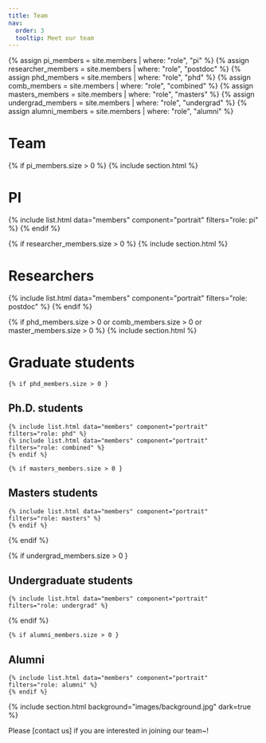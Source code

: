 ```yaml
---
title: Team
nav:
  order: 3
  tooltip: Meet our team
---
```


{% assign pi_members = site.members | where: "role", "pi" %}
{% assign researcher_members = site.members | where: "role", "postdoc" %}
{% assign phd_members = site.members | where: "role", "phd" %}
{% assign comb_members = site.members | where: "role", "combined" %}
{% assign masters_members = site.members | where: "role", "masters" %}
{% assign undergrad_members = site.members | where: "role", "undergrad" %}
{% assign alumni_members = site.members | where: "role", "alumni" %}

# Team

{% if pi_members.size > 0 %}
  {% include section.html %}
  # PI
  {% include list.html data="members" component="portrait" filters="role: pi" %}
{% endif %}

{% if researcher_members.size > 0 %}
  {% include section.html %}
  # Researchers
  {% include list.html data="members" component="portrait" filters="role: postdoc" %}
{% endif %}

{% if phd_members.size > 0 or comb_members.size > 0 or master_members.size > 0 %}
  {% include section.html %}
  # Graduate students
    {% if phd_members.size > 0 }
  ## Ph.D. students
    {% include list.html data="members" component="portrait" filters="role: phd" %}
    {% include list.html data="members" component="portrait" filters="role: combined" %}
    {% endif %}

    {% if masters_members.size > 0 }
  ## Masters students
    {% include list.html data="members" component="portrait" filters="role: masters" %}
    {% endif %}

{% endif %}


  {% if undergrad_members.size > 0 }

## Undergraduate students
    {% include list.html data="members" component="portrait" filters="role: undergrad" %}
{% endif %}

    {% if alumni_members.size > 0 }
  ## Alumni
    {% include list.html data="members" component="portrait" filters="role: alumni" %}
    {% endif %}


{% include section.html background="images/background.jpg" dark=true %}

Please [contact us] if you are interested in joining our team~!